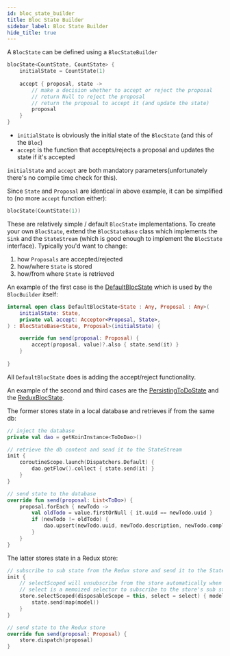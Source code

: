 ```yaml
---
id: bloc_state_builder
title: Bloc State Builder
sidebar_label: Bloc State Builder
hide_title: true
---
```


A `BlocState` can be defined using a `BlocStateBuilder`

```kotlin
blocState<CountState, CountState> {  
    initialState = CountState(1)
 
    accept { proposal, state ->
        // make a decision whether to accept or reject the proposal
        // return Null to reject the proposal
        // return the proposal to accept it (and update the state)
        proposal
    }
}
```

- `initialState` is obviously the initial state of the `BlocState` (and this of the `Bloc`)
- `accept` is the function that accepts/rejects a proposal and updates the state if it's accepted

`initialState` and `accept` are both mandatory parameters(unfortunately there's no compile time check for this).

Since `State` and `Proposal` are identical in above example, it can be simplified to (no more `accept` function either):

```kotlin
blocState(CountState(1))
```

These are relatively simple / default `BlocState` implementations.
To create your own `BlocState`, extend the `BlocStateBase` class which implements the `Sink` and the `StateStream` (which is good enough to implement the `BlocState` interface). 
Typically you'd want to change:
1. how `Proposals` are accepted/rejected
2. how/where `State` is stored
3. how/from where `State` is retrieved

An example of the first case is the [DefaultBlocState](https://github.com/1gravity/Kotlin-Bloc/blob/feature/documentation/bloc-core/src/commonMain/kotlin/com/onegravity/bloc/state/DefaultBlocState.kt) which is used by the `BlocBuilder` itself:

```kotlin
internal open class DefaultBlocState<State : Any, Proposal : Any>(
    initialState: State,
    private val accept: Acceptor<Proposal, State>,
) : BlocStateBase<State, Proposal>(initialState) {

    override fun send(proposal: Proposal) {
        accept(proposal, value)?.also { state.send(it) }
    }
    
}
```

All `DefaultBlocState` does is adding the accept/reject functionality.

An example of the second and third cases are the [PersistingToDoState](https://github.com/1gravity/Kotlin-Bloc/blob/feature/documentation/bloc-samples/src/commonMain/kotlin/com/onegravity/bloc/sample/todo/PersistingToDoState.kt) and the [ReduxBlocState](https://github.com/1gravity/Kotlin-Bloc/blob/feature/documentation/bloc-redux/src/commonMain/kotlin/com/onegravity/bloc/redux/ReduxBlocState.kt).

The former stores state in a local database and retrieves if from the same db:

```kotlin
// inject the database
private val dao = getKoinInstance<ToDoDao>()

// retrieve the db content and send it to the StateStream
init {
    coroutineScope.launch(Dispatchers.Default) {
        dao.getFlow().collect { state.send(it) }
    }
}

// send state to the database
override fun send(proposal: List<ToDo>) {
    proposal.forEach { newTodo ->
        val oldTodo = value.firstOrNull { it.uuid == newTodo.uuid }
        if (newTodo != oldTodo) {
            dao.upsert(newTodo.uuid, newTodo.description, newTodo.completed)
        }
    }
}
```

The latter stores state in a Redux store:

```kotlin
// subscribe to sub state from the Redux store and send it to the StateStream
init {
    // selectScoped will unsubscribe from the store automatically when the Bloc is destroyed
    // select is a memoized selector to subscribe to the store's sub state
    store.selectScoped(disposableScope = this, select = select) { model ->
        state.send(map(model))
    }
}

// send state to the Redux store
override fun send(proposal: Proposal) {
    store.dispatch(proposal)
}
```